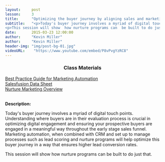 ```yaml
---
layout:     post
lesson:		3
title:      "Optimizing the buyer journey by aligning sales and marketing"
subtitle:   "<p>Today's buyer journey involves a myriad of digital touch points.  Understanding where buyers are in their evaluation process is crucial in optimizing digital engagement and ensuring your prospective buyers are engaged in a meaningful way throughout the early stage sales funnel.  Marketing automation, when combined with CRM and set up to manage processes such as lead scoring and nurture programs will help optimize this buyer journey in a way that ensures higher lead conversion rates.</p>
<p>This session will show  how nurture programs can  be built to do just that.</p>"
date:       2015-03-23 12:00:00
author:     "Kevin Miller"
author:     "Kevin Miller"
header-img: "img/post-bg-01.jpg"
videoURL:    "https://www.youtube.com/embed/P8vPvgYzRC8"
---
```


<h3 style="text-align:center;">Class Materials</h3>
<section class="materials text-center">
<a href="http://www.salesfusion.com/downloads/Salesfusion_B2Best_Infor-CRM-Integration.pdf" target="blank">Best Practice Guide for Marketing Automation</a>
<br>
<a href="http://www.salesfusion.com/downloads/Marketing%20Automation%20for%20SalesLogix.pdf" target="blank">Salesfusion Data Sheet</a>
<br>
<a href="http://www.salesfusion.com/downloads/Nurture%20Marketing%20Programs.pdf" target="blank">Nurture Marketing Overview</a>
<br>

<br>

</section>

<p><b>Description:</b></p>

<p>Today's buyer journey involves a myriad of digital touch points.  Understanding where buyers are in their evaluation process is crucial in optimizing digital engagement and ensuring your prospective buyers are engaged in a meaningful way throughout the early stage sales funnel.  Marketing automation, when combined with CRM and set up to manage processes such as lead scoring and nurture programs will help optimize this buyer journey in a way that ensures higher lead conversion rates.</p>
<p>This session will show  how nurture programs can  be built to do just that.</p>

<br>